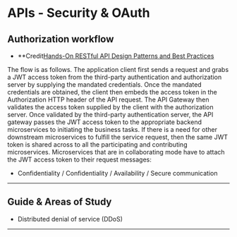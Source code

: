 APIs - Security & OAuth
===============


Authorization workflow
----------------------

* **Credit[Hands-On RESTful API Design Patterns and Best Practices](https://www.oreilly.com/library/view/hands-on-restful-api/9781788992664/**)

The flow is as follows. The application client first sends a request and grabs a JWT access
token from the third-party authentication and authorization server by supplying the
mandated credentials. Once the mandated credentials are obtained, the client then embeds
the access token in the Authorization HTTP header of the API request. The API
Gateway then validates the access token supplied by the client with the authorization
server. Once validated by the third-party authentication server, the API gateway passes the
JWT access token to the appropriate backend microservices to initiating the business tasks.
If there is a need for other downstream microservices to fulfill the service request, then the
same JWT token is shared across to all the participating and contributing microservices.
Microservices that are in collaborating mode have to attach the JWT access token to their
request messages: 

* Confidentiality / Confidentiality / Availability / Secure communication

-----------------------------------------------------------------------------------------------------

Guide & Areas of Study
-----------------------

*  Distributed denial of service (DDoS)

-----------------------------------------------------------------------------------------------------